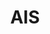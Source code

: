 ---
blog: https://americanis.net/blog
facebook: https://facebook.com/AISTechServices
googleplus: https://plus.google.com/113788828007162387740
linkedin: https://linkedin.com/company/american-internet-services
logohandle: americanisnet
sort: americanis
title: AIS
twitter: https://x.com/aisdc
website: https://www.americanis.net/
youtube: https://youtube.com/channel/UCUAtAmzZx5hJu1xSnCcerXQ
---